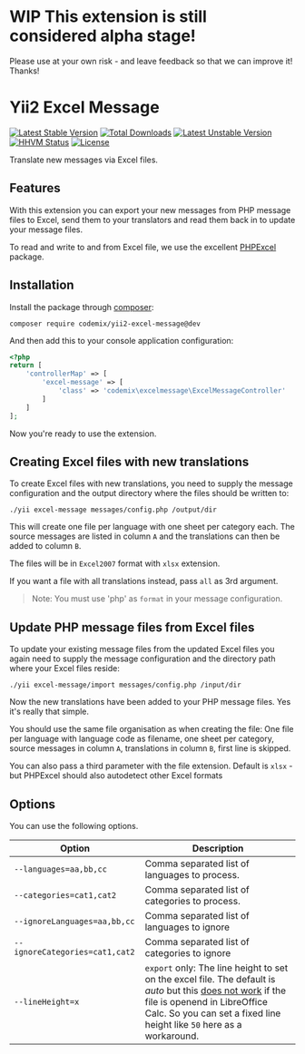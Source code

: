 # WIP This extension is still considered alpha stage!

Please use at your own risk - and leave feedback so that we can improve it! Thanks!

Yii2 Excel Message
==================

[![Latest Stable Version](https://poser.pugx.org/codemix/yii2-excel-message/v/stable.svg)](https://packagist.org/packages/codemix/yii2-excel-message)
[![Total Downloads](https://poser.pugx.org/codemix/yii2-excel-message/downloads)](https://packagist.org/packages/codemix/yii2-excel-message)
[![Latest Unstable Version](https://poser.pugx.org/codemix/yii2-excel-message/v/unstable.svg)](https://packagist.org/packages/codemix/yii2-excel-message)
[![HHVM Status](http://hhvm.h4cc.de/badge/yiisoft/yii2-dev.png)](http://hhvm.h4cc.de/package/codemix/yii2-excel-message)
[![License](https://poser.pugx.org/codemix/yii2-excel-message/license.svg)](https://packagist.org/packages/codemix/yii2-excel-message)


Translate new messages via Excel files.


## Features

With this extension you can export your new messages from PHP message files to
Excel, send them to your translators and read them back in to update your
message files.

To read and write to and from Excel file, we use the excellent
[PHPExcel](https://github.com/PHPOffice/PHPExcel) package.


## Installation

Install the package through [composer](http://getcomposer.org):

    composer require codemix/yii2-excel-message@dev

And then add this to your console application configuration:

```php
<?php
return [
    'controllerMap' => [
        'excel-message' => [
            'class' => 'codemix\excelmessage\ExcelMessageController'
        ]
    ]
];
```

Now you're ready to use the extension.


## Creating Excel files with new translations

To create Excel files with new  translations, you need to supply the message
configuration and the output directory where the files should be written to:

```
./yii excel-message messages/config.php /output/dir
```

This will create one file per language with one sheet per category each. The
source messages are listed in column `A` and the translations can then be added
to column `B`.

The files will be in `Excel2007` format with `xlsx` extension.

If you want a file with all translations instead, pass `all` as 3rd argument.

> Note: You must use 'php' as `format` in your message configuration.

## Update PHP message files from Excel files

To update your existing message files from the updated Excel files you
again need to supply the message configuration and the directory path
where your Excel files reside:

```
./yii excel-message/import messages/config.php /input/dir
```

Now the new translations have been added to your PHP message files. Yes it's
really that simple.

You should use the same file organisation as when creating the file: One file
per language with language code as filename, one sheet per category, source
messages in column `A`, translations in column `B`, first line is skipped.

You can also pass a third parameter with the file extension. Default is `xlsx` -
but PHPExcel should also autodetect other Excel formats 

## Options

You can use the following options.

Option  | Description
------- | -----------
`--languages=aa,bb,cc` | Comma separated list of languages to process.
`--categories=cat1,cat2` | Comma separated list of categories to process.
`--ignoreLanguages=aa,bb,cc` | Comma separated list of languages to ignore
`--ignoreCategories=cat1,cat2` | Comma separated list of categories to ignore
`--lineHeight=x` | `export` only: The line height to set on the excel file. The default is *auto* but this [does not work](https://github.com/PHPOffice/PHPExcel/issues/588) if the file is openend in LibreOffice Calc. So you can set a fixed line height like `50` here as a workaround.
